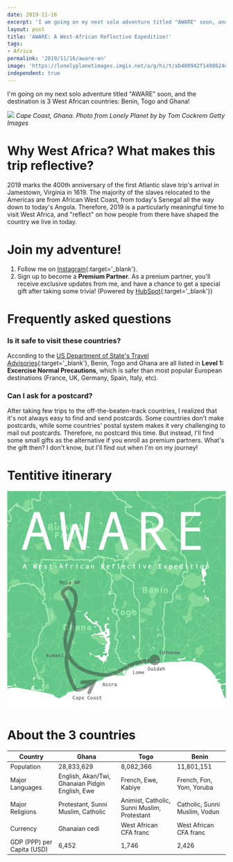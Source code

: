 ```yaml
---
date: 2019-11-16
excerpt: 'I am going on my next solo adventure titled "AWARE" soon, and the destination is 3 West African countries: Benin, Togo and Ghana!'
layout: post
title: 'AWARE: A West-African Reflective Expedition!'
tags:
- Africa
permalink: '2019/11/16/aware-en'
image: 'https://lonelyplanetimages.imgix.net/a/g/hi/t/ab400942f1498624d866474dfb5ac490-cape-coast-castle.jpg?fit=crop&w=928&h=592'
independent: true
---
```


I'm going on my next solo adventure titled "AWARE" soon, and the destination is 3 West African countries: Benin, Togo and Ghana!

![](https://lonelyplanetimages.imgix.net/a/g/hi/t/ab400942f1498624d866474dfb5ac490-cape-coast-castle.jpg?fit=crop&w=928&h=592)
*Cape Coast, Ghana. Photo from Lonely Planet by by Tom Cockrem Getty Images* 

# Why West Africa? What makes this trip reflective?

2019 marks the 400th anniversary of the first Atlantic slave trip's arrival in Jamestown, Virginia in 1619. The majority of the slaves relocated to the Americas are from African West Coast, from today's Senegal all the way down to today's Angola. Therefore, 2019 is a particularly meaningful time to visit West Africa, and "reflect" on how people from there have shaped the country we live in today.

# Join my adventure!

1. Follow me on [Instagram](https://www.instagram.com/lifetimesojourner/){:target='_blank'}.
2. Sign up to become a **Premium Partner**. As a prenium partner, you'll receive exclusive updates from me, and have a chance to get a special gift after taking some trivia! (Powered by [HubSpot](https://www.hubspot.com/){:target='_blank'})

<!--[if lte IE 8]>
<script charset="utf-8" type="text/javascript" src="//js.hsforms.net/forms/v2-legacy.js"></script>
<![endif]-->
<script charset="utf-8" type="text/javascript" src="//js.hsforms.net/forms/v2.js"></script>
<script>
  hbspt.forms.create({
  portalId: "4674408",
  formId: "16e9d8fc-3a8f-4a58-a069-45eecb1d33fc"
});
</script>

# Frequently asked questions

### Is it safe to visit these countries?

According to the [US Department of State's Travel Advisories](https://travel.state.gov/content/travel/en/traveladvisories/traveladvisories.html/){:target='_blank'}, Benin, Togo and Ghana are all listed in **Level 1: Excercise Normal Precautions**, which is safer than most popular European destinations (France, UK, Germany, Spain, Italy, etc).

### Can I ask for a postcard?

After taking few trips to the off-the-beaten-track countries, I realized that it's not always easy to find and send postcards. Some countries don't make postcards, while some countries' postal system makes it very challenging to mail out postcards. Therefore, no postcard this time. But instead, I'll find some small gifts as the alternative if you enroll as premium partners. What's the gift then? I don't know, but I'll find out when I'm on my journey!

# Tentitive itinerary

![](/assets/img/aware.png)

# About the 3 countries

|Country|Ghana|Togo|Benin|
|-|-|-|-|
|Population|28,833,629|8,082,366|11,801,151|
|Major Languages|English, Akan/Twi, Ghanaian Pidgin English, Ewe|French, Ewe, Kabiye|French, Fon, Yom, Yoruba|
|Major Religions|Protestant, Sunni Muslim, Catholic|Animist, Catholic, Sunni Muslim, Protestant|Catholic, Sunni Muslim, Vodun|
|Currency|Ghanaian cedi|West African CFA franc|West African CFA franc|
|GDP (PPP) per Capita (USD)|6,452|1,746|2,426|
